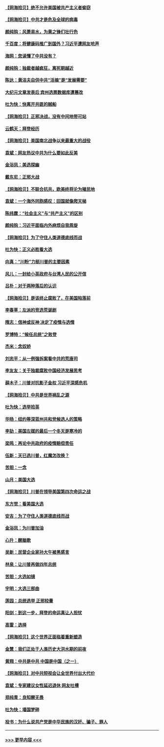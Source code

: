 #### [【网海拾贝】绝不允许美国被共产主义者偷窃](../pages/nsc993/n12573396.md?t=11251251) 
#### [【网海拾贝】中共才是危及全球的病毒](../pages/nsc993/n12571204.md?t=11251251) 
#### [颜纯钩：风萧易水，为黄之锋们壮行色](../pages/nsc993/n12571487.md?t=11251251) 
#### [千百度：将健康码推广到国外？习近平遭网友呛声](../pages/nsc993/n12570808.md?t=11251251) 
#### [海网：您读懂了中共没有？](../pages/nsc993/n12570487.md?t=11251251) 
#### [颜纯钩：独裁者越疯狂，离死期越近](../pages/nsc993/n12569055.md?t=11251251) 
#### [陈达：黄洁夫自供中共“活摘”是“发展需要”](../pages/nsc993/n12568541.md?t=11251251) 
#### [大纪元文章发表后 宾州选票数据库遭篡改](../pages/nsc993/n12568105.md?t=11251251) 
#### [吐为快：快离开共匪的贼船](../pages/nsc993/n12568462.md?t=11251251) 
#### [【网海拾贝】正邪决战，没有中间地带可站](../pages/nsc993/n12568439.md?t=11251251) 
#### [云鹤天：拜登经历](../pages/nsc993/n12567294.md?t=11251251) 
#### [【网海拾贝】美国南北战争以来最重大的战役](../pages/nsc993/n12567247.md?t=11251251) 
#### [袁斌：网友热议中共为什么要如此反美](../pages/nsc993/n12567162.md?t=11251251) 
#### [金浴凤：美选探幽](../pages/nsc993/n12567147.md?t=11251251) 
#### [戴东尼：正邪大战](../pages/nsc993/n12567033.md?t=11251251) 
#### [【网海拾贝】不联合抗共，欧美终将沦为殖民地](../pages/nsc993/n12565068.md?t=11251251) 
#### [袁斌：一个海外同胞感叹：回国就像爬天梯](../pages/nsc993/n12564986.md?t=11251251) 
#### [陈纬霆：“社会主义”与“共产主义”的区别](../pages/nsc993/n12562417.md?t=11251251) 
#### [颜纯钩：习近平面临内外麻烦自我周旋](../pages/nsc993/n12563356.md?t=11251251) 
#### [【网海拾贝】为了守住人类道德底线而战](../pages/nsc993/n12562542.md?t=11251251) 
#### [吐为快：正义必胜看大选](../pages/nsc993/n12561967.md?t=11251251) 
#### [向真：“川粉”力挺川普的主要因素](../pages/nsc993/n12560774.md?t=11251251) 
#### [风儿：一封给小英政府与台湾人民的公开信](../pages/nsc993/n12560581.md?t=11251251) 
#### [吕朴：对于两种落后的认识](../pages/nsc993/n12560492.md?t=11251251) 
#### [【网海拾贝】是该终止腐败了，在美国陷落前](../pages/nsc993/n12559936.md?t=11251251) 
#### [李春草：左派的竞选荒诞剧](../pages/nsc993/n12558380.md?t=11251251) 
#### [隋志：信神或反神 决定了疫情与选情](../pages/nsc993/n12558255.md?t=11251251) 
#### [罗博特：“候任总统”之败登](../pages/nsc993/n12558189.md?t=11251251) 
#### [杰米：念奴娇](../pages/nsc993/n12558174.md?t=11251251) 
#### [刘忠平：从一例强拆案看中共的荒唐司](../pages/nsc993/n12558036.md?t=11251251) 
#### [李友友：关于独裁腐败中国经济发展思考](../pages/nsc993/n12558004.md?t=11251251) 
#### [薛木子：川普对抗影子金权 习近平深感危机](../pages/nsc993/n12557342.md?t=11251251) 
#### [【网海拾贝】中共是世界祸乱之源](../pages/nsc993/n12555353.md?t=11251251) 
#### [吐为快：选举拾英](../pages/nsc993/n12555041.md?t=11251251) 
#### [华旸：纽约等深蓝州共和党候选人的策略](../pages/nsc993/n12554309.md?t=11251251) 
#### [李劼：美国左媒的最后一个冬天是寒冷的](../pages/nsc993/n12552947.md?t=11251251) 
#### [梁鸣：再论中共政府的疫情赔偿责任](../pages/nsc993/n12553012.md?t=11251251) 
#### [伍新：天已选川普，红魔怎改换？](../pages/nsc993/n12552970.md?t=11251251) 
#### [苦胆：一念](../pages/nsc993/n12552957.md?t=11251251) 
#### [山月：美国大选](../pages/nsc993/n12552446.md?t=11251251) 
#### [【网海拾贝】川普在领导美国第四次命运之战](../pages/nsc993/n12551973.md?t=11251251) 
#### [东方觉：看美国大选](../pages/nsc993/n12551647.md?t=11251251) 
#### [安吉：为了守住人类道德底线而战](../pages/nsc993/n12551111.md?t=11251251) 
#### [金浴凤：为川普加油](../pages/nsc993/n12551085.md?t=11251251) 
#### [心升：醒脑歌](../pages/nsc993/n12550984.md?t=11251251) 
#### [吴新：民营企业家孙大午被黑感言](../pages/nsc993/n12550656.md?t=11251251) 
#### [林泉：让川普再做四年总统](../pages/nsc993/n12550640.md?t=11251251) 
#### [苦胆：大选如镜](../pages/nsc993/n12550630.md?t=11251251) 
#### [宇明：大选三部曲](../pages/nsc993/n12550603.md?t=11251251) 
#### [莲园：总统选举 正邪较量](../pages/nsc993/n12550594.md?t=11251251) 
#### [阳剑：到这一步，拜登的命运真让人担忧](../pages/nsc993/n12549093.md?t=11251251) 
#### [高雷：选择](../pages/nsc993/n12549087.md?t=11251251) 
#### [【网海拾贝】这个世界正面临着重新塑造](../pages/nsc993/n12548326.md?t=11251251) 
#### [金慧：我们正处于人类历史大洪水期的前夜](../pages/nsc993/n12547914.md?t=11251251) 
#### [黄翔：中共是中共 中国是中国（之一）](../pages/nsc993/n12547576.md?t=11251251) 
#### [【网海拾贝】对中共短视会让全世界付出大代价](../pages/nsc993/n12546043.md?t=11251251) 
#### [袁斌：专家建议女性延迟退休 网友吐槽](../pages/nsc993/n12545424.md?t=11251251) 
#### [郑纯青：良知醒无畏](../pages/nsc993/n12545394.md?t=11251251) 
#### [吐为快：墙国梦碎](../pages/nsc993/n12545309.md?t=11251251) 
#### [投书：为什么说共产党是中华民族的汉奸、骗子、罪人](../pages/nsc993/n12545089.md?t=11251251) 

----
#### [ >>> 更早内容 <<< ](../indexes/nsc993-earlier.md)
